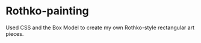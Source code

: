 # Rothko-painting

Used CSS and the Box Model to create my own Rothko-style rectangular art pieces.

